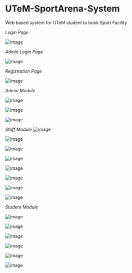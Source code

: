 # UTeM-SportArena-System
Web based system for UTeM student to book Sport Facility

*Login Page*

![image](https://user-images.githubusercontent.com/80865545/184349685-91cb990c-212e-4c43-b0d8-d7aa3707f4b6.png)



*Admin Login Page*

![image](https://user-images.githubusercontent.com/80865545/184347610-9d2803e6-3456-4040-8c69-1da0371fc406.png)


*Registration Page*

![image](https://user-images.githubusercontent.com/80865545/184347681-b73bca20-7a5f-4c5e-8ac8-61205da319ca.png)


*Admin Module*

![image](https://user-images.githubusercontent.com/80865545/184347937-9af08883-a54d-4990-8ec2-b6f733f3869b.png)

![image](https://user-images.githubusercontent.com/80865545/184347966-4662f44c-75e8-45a8-be2b-28cfa7a2452e.png)

![image](https://user-images.githubusercontent.com/80865545/184347981-229602c7-573a-45f8-a8bc-0c84b9f4c172.png)


*Staff Module*
![image](https://user-images.githubusercontent.com/80865545/186131303-e42837b4-ca07-4331-8387-b09c942486c3.png)

![image](https://user-images.githubusercontent.com/80865545/184348066-4cb4b9e6-4555-4f09-96f4-378ec4f93bf1.png)

![image](https://user-images.githubusercontent.com/80865545/184348111-f7988eeb-8e45-43d8-8ff4-38a4f3a6fc2b.png)

![image](https://user-images.githubusercontent.com/80865545/186135334-f24be7d7-43c2-4663-801f-c6177f2dbe8b.png)

![image](https://user-images.githubusercontent.com/80865545/184348080-d7c509af-55d8-4570-96c4-5131a16bb427.png)

![image](https://user-images.githubusercontent.com/80865545/184348129-b27ef4ff-acfe-493b-af9a-932f1a60c05a.png)

![image](https://user-images.githubusercontent.com/80865545/184348161-8fda7068-fce9-46b3-8f6f-cdfee184f0f9.png)

![image](https://user-images.githubusercontent.com/80865545/184348173-b960e830-e58c-4610-b725-2bbd01f5cc76.png)


*Student Module*

![image](https://user-images.githubusercontent.com/80865545/184348277-44de53b2-2cf5-4cf5-968d-a6d970de9f12.png)

![image](https://user-images.githubusercontent.com/80865545/184348212-ef5d5abc-a126-442f-8a6e-10b6f00c76c9.png)

![image](https://user-images.githubusercontent.com/80865545/184348300-c4dec04f-21c2-41cf-a7d4-8d5fed803dc3.png)

![image](https://user-images.githubusercontent.com/80865545/186131738-9d6456ae-66ec-4b66-9456-6b8abd9e86f6.png)

![image](https://user-images.githubusercontent.com/80865545/184348233-bd2174b5-81f7-4747-99d5-869edb68e001.png)

![image](https://user-images.githubusercontent.com/80865545/184348353-736866d5-fff5-4b8e-a523-f42f807b554e.png)




